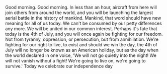 Good morning. Good morning. In less than an hour, aircraft from here will join others from around the world, and you will be launching the largest aerial battle in the history of mankind. Mankind, that word should have new meaning for all of us today. We can't be consumed by our petty differences any more. We will be united in our common interest. Perhaps it's fate that today is the 4th of July, and you will once again be fighting for our freedom. Not from tyranny, oppression, or persecution, but from annihilation. We're fighting for our right to live, to exist and should we win the day, the 4th of July will no longer be known as an American holiday, but as the day when the world declared in one voice, 'We will not go quietly into the night! We will not vanish without a fight! We're going to live on, we're going to survive.' Today we celebrate our independence day